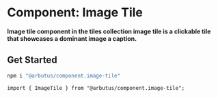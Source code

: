 # Component: Image Tile

**Image tile component in the tiles collection image tile is a clickable tile that showcases a dominant image a caption.**

## Get Started

```sh
npm i "@arbutus/component.image-tile"
```

```
import { ImageTile } from "@arbutus/component.image-tile";
```
